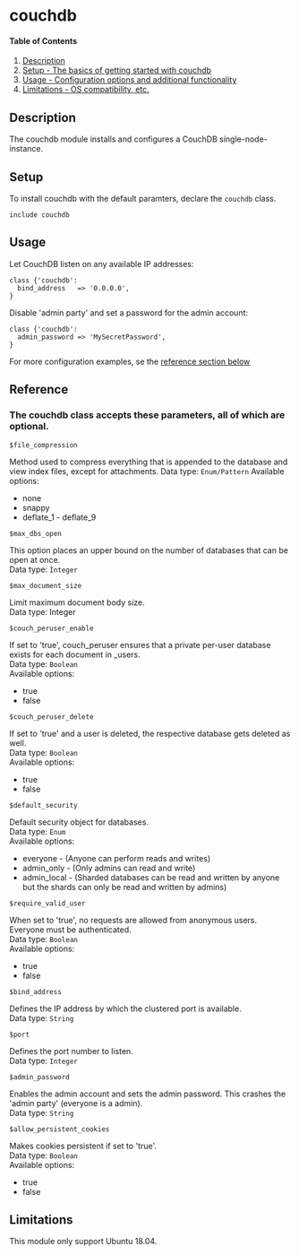 
# couchdb

#### Table of Contents

1. [Description](#description)
2. [Setup - The basics of getting started with couchdb](#setup)
3. [Usage - Configuration options and additional functionality](#usage)
4. [Limitations - OS compatibility, etc.](#limitations)

## Description

The couchdb module installs and configures a CouchDB single-node-instance.

## Setup
To install couchdb with the default paramters, declare the `couchdb` class.

```puppet
include couchdb
```

## Usage

Let CouchDB listen on any available IP addresses:
```puppet
class {'couchdb':
  bind_address   => '0.0.0.0',
}
```

Disable 'admin party' and set a password for the admin account:
```puppet
class {'couchdb':
  admin_password => 'MySecretPassword',
}
```

For more configuration examples, se the [reference section below](#reference)

## Reference

### The couchdb class accepts these parameters, all of which are optional.    
```
$file_compression
```
Method used to compress everything that is appended to the database and view index files, except for attachments.
Data type: `Enum/Pattern`
Available options:    
 * none
 * snappy
 * deflate_1 - deflate_9

```
$max_dbs_open
```
This option places an upper bound on the number of databases that can be open at once.    
Data type: `Ìnteger`

```
$max_document_size
```
Limit maximum document body size.    
Data type: Integer

```
$couch_peruser_enable
```
If set to 'true', couch_peruser ensures that a private per-user database exists for each document in \_users.    
Data type: `Boolean`    
Available options:    
 * true
 * false

```
$couch_peruser_delete
```
If set to 'true' and a user is deleted, the respective database gets deleted as well.    
Data type: `Boolean`    
Available options:    
 * true
 * false

```
$default_security
```
Default security object for databases.    
Data type: `Enum`    
Available options:    
 * everyone - (Anyone can perform reads and writes)
 * admin_only - (Only admins can read and write)
 * admin_local - (Sharded databases can be read and written by anyone but the shards can only be read and written by admins)

```
$require_valid_user
```
When set to 'true', no requests are allowed from anonymous users. Everyone must be authenticated.    
Data type: `Boolean`    
Available options:    
 * true
 * false

```
$bind_address
```
Defines the IP address by which the clustered port is available.    
Data type: `String`

```
$port
```
Defines the port number to listen.    
Data type: `Integer`

```
$admin_password
```
Enables the admin account and sets the admin password. This crashes the 'admin party' (everyone is a admin).    
Data type: `String`


```
$allow_persistent_cookies
```
Makes cookies persistent if set to 'true'.    
Data type: `Boolean`    
Available options:    
 * true
 * false


## Limitations

This module only support Ubuntu 18.04.
